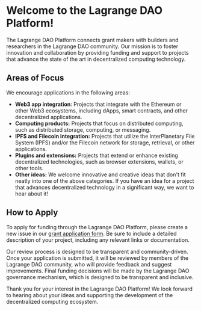# Welcome to the Lagrange DAO Platform!

The Lagrange DAO Platform connects grant makers with builders and researchers in the Lagrange DAO community. Our mission
is to foster innovation and collaboration by providing funding and support to projects that advance the state of the art
in decentralized computing technology.

## Areas of Focus

We encourage applications in the following areas:

* **Web3 app integration**: Projects that integrate with the Ethereum or other Web3 ecosystems, including dApps, smart
  contracts, and other decentralized applications.
* **Computing products:** Projects that focus on distributed computing, such as distributed storage, computing, or
  messaging.
* **IPFS and Filecoin integration:** Projects that utilize the InterPlanetary File System (IPFS) and/or the Filecoin
  network for storage, retrieval, or other applications.
* **Plugins and extensions:** Projects that extend or enhance existing decentralized technologies, such as browser
  extensions, wallets, or other tools.
* **Other ideas:** We welcome innovative and creative ideas that don't fit neatly into one of the above categories. If
  you have an idea for a project that advances decentralized technology in a significant way, we want to hear about it!

## How to Apply

To apply for funding through the Lagrange DAO Platform, please create a new issue in
our [grant application form](https://github.com/lagrangedao/devgrants/issues/new/choose). Be sure
to include a detailed description of your project, including any relevant links or documentation.

Our review process is designed to be transparent and community-driven. Once your application is submitted, it will be
reviewed by members of the Lagrange DAO community, who will provide feedback and suggest improvements. Final funding
decisions will be made by the Lagrange DAO governance mechanism, which is designed to be transparent and inclusive.

Thank you for your interest in the Lagrange DAO Platform! We look forward to hearing about your ideas and supporting the
development of the decentralized computing ecosystem.
